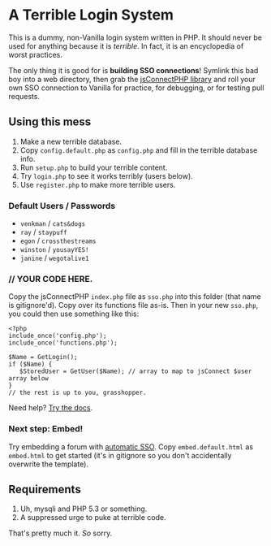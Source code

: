 A Terrible Login System
=======================

This is a dummy, non-Vanilla login system written in PHP. It should never be used for anything because it is _terrible_. In fact, it is an encyclopedia of worst practices.

The only thing it is good for is __building SSO connections__! Symlink this bad boy into a web directory, then grab the [jsConnectPHP library](https://github.com/vanilla/jsConnectPHP) and roll your own SSO connection to Vanilla for practice, for debugging, or for testing pull requests.

Using this mess
---------------

1. Make a new terrible database.
1. Copy `config.default.php` as `config.php` and fill in the terrible database info.
1. Run `setup.php` to build your terrible content.
1. Try `login.php` to see it works terribly (users below).
1. Use `register.php` to make more terrible users.


### Default Users / Passwords

* `venkman` / `cats&dogs`
* `ray` / `staypuff`
* `egon` / `crossthestreams`
* `winston` / `yousayYES!`
* `janine` / `wegotalive1`

### // YOUR CODE HERE.

Copy the jsConnectPHP `index.php` file as `sso.php` into this folder (that name is gitignore'd). Copy over its functions file as-is. Then in your new `sso.php`, you could then use something like this:

	<?php
	include_once('config.php');
	include_once('functions.php');
	
	$Name = GetLogin();
	if ($Name) {
	   $StoredUser = GetUser($Name); // array to map to jsConnect $user array below
	}
	// the rest is up to you, grasshopper.

Need help? [Try the docs](http://blog.vanillaforums.com/jsconnect-technical-documentation/).

### Next step: Embed!

Try embedding a forum with [automatic SSO](http://blog.vanillaforums.com/jsconnect-technical-documentation-for-embedded-sso/). Copy `embed.default.html` as `embed.html` to get started (it's in gitignore so you don't accidentally overwrite the template).	

Requirements
------------

1. Uh, mysqli and PHP 5.3 or something.
2. A suppressed urge to puke at terrible code.

That's pretty much it. _So_ sorry.